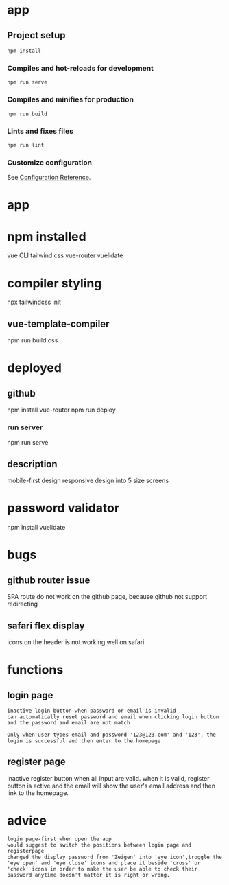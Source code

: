 # app

## Project setup
```
npm install
```

### Compiles and hot-reloads for development
```
npm run serve
```

### Compiles and minifies for production
```
npm run build
```

### Lints and fixes files
```
npm run lint
```

### Customize configuration
See [Configuration Reference](https://cli.vuejs.org/config/).
# app


# npm installed
 vue CLI
 tailwind css
 vue-router
 vuelidate

# compiler styling
 npx tailwindcss init
## vue-template-compiler
 npm run build:css

# deployed
## github
 npm install vue-router
 npm run deploy

### run server
 npm run serve

## description
 mobile-first design
 responsive design into 5 size screens

# password validator
  npm install vuelidate 

# bugs
## github router issue
  SPA route do not work on the github page, because github not support redirecting
## safari flex display 
  icons on the header is not working well on safari

# functions
## login page
    inactive login button when password or email is invalid 
    can automatically reset password and email when clicking login button and the password and email are not match 

    Only when user types email and password '123@123.com' and '123', the login is successful and then enter to the homepage.

## register page
   inactive register button when all input are valid. when it is valid, register button is active and the email will show the user's email address and then link to the homepage.

# advice
    login page-first when open the app
    would suggest to switch the positions between login page and registerpage
    changed the display password from 'Zeigen' into 'eye icon',troggle the 'eye open' amd 'eye close' icons and place it beside 'cross' or 'check' icons in order to make the user be able to check their password anytime doesn't matter it is right or wrong.


 